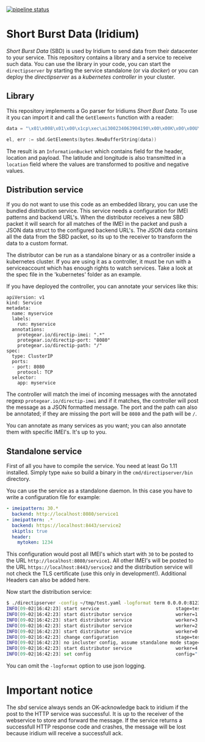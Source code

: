 
[![pipeline status](https://gitlab.com/globalsafetrack/sbd/badges/master/pipeline.svg)](https://gitlab.com/globalsafetrack/sbd/commits/master)

# Short Burst Data (Iridium)

*Short Burst Data* (SBD) is used by Iridium to send data from their datacenter to your service. This repository contains a library and a service to receive such data. You can use the library in your code, you can start the `directipserver` by starting the service standalone (or via *docker*) or you can deploy the *directipserver* as a *kubernetes controller* in your cluster.

## Library

This repository implements a Go parser for Iridiums *Short Bust Data*. To use
it you can import it and call the `GetElements` function with a reader:
~~~go
data = "\x01\x008\x01\x00\x1cp\xec\ai300234063904190\x00\x00K\x00\x00U\x9e\xba,\x02\x00\x0ctest message"

el, err := sbd.GetElements(bytes.NewBufferString(data))
~~~

The result is an `InformationBucket` which contains field for the header, location and payload. The latitude and longitude is also transmitted in a `location` field where the values are transformed to positive and negative values.

## Distribution service

If you do not want to use this code as an embedded library, you can use the bundled distribution service. This service needs a configuration for IMEI patterns and backend URL's. When the distributor receives a new SBD packet it will search for all matches of the IMEI in the packet and push a JSON data struct to the configured backend URL's. The JSON data contains all the data from the SBD packet, so its up to the receiver to transform the data to a custom format.

The distributor can be run as a standalone binary or as a controller inside a kubernetes cluster. If you are using it as a controller, it must be run with a serviceaccount which has enough rights to watch services. Take a look at the spec file in the 'kubernetes' folder as an example.

If you have deployed the controller, you can annotate your services like this:
~~~
apiVersion: v1
kind: Service
metadata:
  name: myservice
  labels:
    run: myservice
  annotations:
    protegear.io/directip-imei: ".*"
    protegear.io/directip-port: "8080"
    protegear.io/directip-path: "/"
spec:
  type: ClusterIP
  ports:
  - port: 8080
    protocol: TCP
  selector:
    app: myservice
~~~

The controller will match the imei of incoming messages with the annotated regexp `protegear.io/directip-imei` and if it matches, the controller will post the message as a JSON formatted message. The port and the path can also be annotated; if they are missing the port will be `8080` and the path will be `/`.

You can annotate as many services as you want; you can also annotate them with specific IMEI's. It's up to you.

## Standalone service

First of all you have to compile the service. You need at least Go 1.11 installed. Simply type `make` so build a binary in the `cmd/directipserver/bin` directory.

You can use the service as a standalone daemon. In this case you have to write a configuration file for example:
~~~yaml
- imeipattern: 30.*
  backend: http://localhost:8080/service1
- imeipattern: .*
  backend: https://localhost:8443/service2
  skiptls: true
  header:
    mytoken: 1234
~~~
This configuration would post all IMEI's which start with `30` to be posted to the URL `http://localhost:8080/service1`. All other IMEI's will be posted to the URL `https://localhost:8443/service2` and the distribution service will not check the TLS certificate (use this only in development!). Additional Headers can also be added here.

Now start the distribution service:
~~~sh
$ ./directipserver -config ~/tmp/test.yaml -logformat term 0.0.0.0:8123
INFO[09-02|16:42:23] start service                            stage=test revision=29fb44a3 builddate="2018-09-02 16:30:51+02:00" listen=0.0.0.0:8123 caller=main.go:51
INFO[09-02|16:42:23] start distributor service                worker=1 caller=distributor.go:117
INFO[09-02|16:42:23] start distributor service                worker=3 caller=distributor.go:117
INFO[09-02|16:42:23] start distributor service                worker=2 caller=distributor.go:117
INFO[09-02|16:42:23] start distributor service                worker=0 caller=distributor.go:117
INFO[09-02|16:42:23] change configuration                     stage=test targets="[{ID: IMEIPattern:30.* Backend:http://localhost:8080/service1 SkipTLS:false Header:map[] imeipattern:<nil> client:<nil>} {ID: IMEIPattern:.* Backend:https://localhost:8443/service2 SkipTLS:true Header:map[mytoken:1234] imeipattern:<nil> client:<nil>}]" caller=main.go:71
INFO[09-02|16:42:23] no incluster config, assume standalone mode stage=test caller=main.go:77
INFO[09-02|16:42:23] start distributor service                worker=4 caller=distributor.go:117
INFO[09-02|16:42:23] set config                               config="[{ID: IMEIPattern:30.* Backend:http://localhost:8080/service1 SkipTLS:false Header:map[] imeipattern:0xc00008d2c0 client:0xc000087e30} {ID: IMEIPattern:.* Backend:https://localhost:8443/service2 SkipTLS:true Header:map[mytoken:1234] imeipattern:0xc00008d400 client:0xc000087ec0}]" worker=1 caller=distributor.go:124
~~~

You can omit the `-logformat` option to use json logging.

# Important notice
The *sbd* service always sends an OK-acknowledge back to iridium if the post to the HTTP service was successful. It is up to the receiver of the webservice to store and forward the message. If the service returns a successfull HTTP response code and crashes, the message will be lost because iridium will receive a successfull ack.

